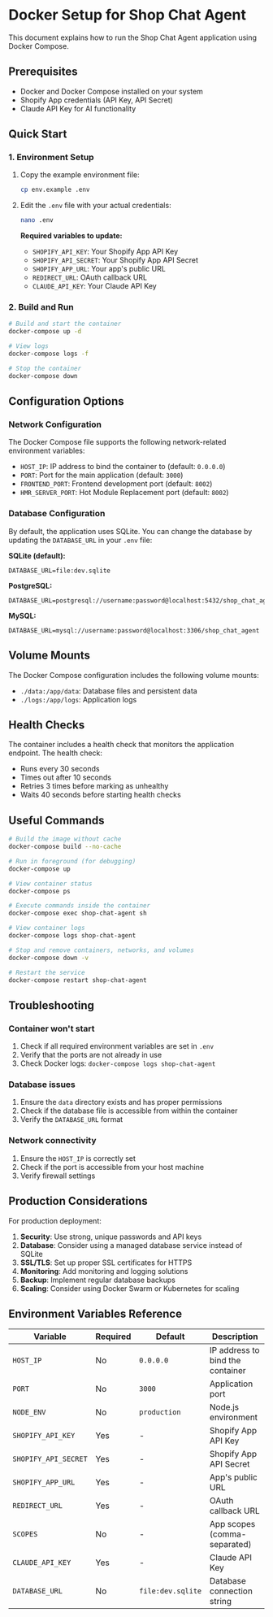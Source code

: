 # Docker Setup for Shop Chat Agent

This document explains how to run the Shop Chat Agent application using Docker Compose.

## Prerequisites

- Docker and Docker Compose installed on your system
- Shopify App credentials (API Key, API Secret)
- Claude API Key for AI functionality

## Quick Start

### 1. Environment Setup

1. Copy the example environment file:
   ```bash
   cp env.example .env
   ```

2. Edit the `.env` file with your actual credentials:
   ```bash
   nano .env
   ```

   **Required variables to update:**
   - `SHOPIFY_API_KEY`: Your Shopify App API Key
   - `SHOPIFY_API_SECRET`: Your Shopify App API Secret
   - `SHOPIFY_APP_URL`: Your app's public URL
   - `REDIRECT_URL`: OAuth callback URL
   - `CLAUDE_API_KEY`: Your Claude API Key

### 2. Build and Run

```bash
# Build and start the container
docker-compose up -d

# View logs
docker-compose logs -f

# Stop the container
docker-compose down
```

## Configuration Options

### Network Configuration

The Docker Compose file supports the following network-related environment variables:

- `HOST_IP`: IP address to bind the container to (default: `0.0.0.0`)
- `PORT`: Port for the main application (default: `3000`)
- `FRONTEND_PORT`: Frontend development port (default: `8002`)
- `HMR_SERVER_PORT`: Hot Module Replacement port (default: `8002`)

### Database Configuration

By default, the application uses SQLite. You can change the database by updating the `DATABASE_URL` in your `.env` file:

**SQLite (default):**
```
DATABASE_URL=file:dev.sqlite
```

**PostgreSQL:**
```
DATABASE_URL=postgresql://username:password@localhost:5432/shop_chat_agent
```

**MySQL:**
```
DATABASE_URL=mysql://username:password@localhost:3306/shop_chat_agent
```

## Volume Mounts

The Docker Compose configuration includes the following volume mounts:

- `./data:/app/data`: Database files and persistent data
- `./logs:/app/logs`: Application logs

## Health Checks

The container includes a health check that monitors the application endpoint. The health check:

- Runs every 30 seconds
- Times out after 10 seconds
- Retries 3 times before marking as unhealthy
- Waits 40 seconds before starting health checks

## Useful Commands

```bash
# Build the image without cache
docker-compose build --no-cache

# Run in foreground (for debugging)
docker-compose up

# View container status
docker-compose ps

# Execute commands inside the container
docker-compose exec shop-chat-agent sh

# View container logs
docker-compose logs shop-chat-agent

# Stop and remove containers, networks, and volumes
docker-compose down -v

# Restart the service
docker-compose restart shop-chat-agent
```

## Troubleshooting

### Container won't start
1. Check if all required environment variables are set in `.env`
2. Verify that the ports are not already in use
3. Check Docker logs: `docker-compose logs shop-chat-agent`

### Database issues
1. Ensure the `data` directory exists and has proper permissions
2. Check if the database file is accessible from within the container
3. Verify the `DATABASE_URL` format

### Network connectivity
1. Ensure the `HOST_IP` is correctly set
2. Check if the port is accessible from your host machine
3. Verify firewall settings

## Production Considerations

For production deployment:

1. **Security**: Use strong, unique passwords and API keys
2. **Database**: Consider using a managed database service instead of SQLite
3. **SSL/TLS**: Set up proper SSL certificates for HTTPS
4. **Monitoring**: Add monitoring and logging solutions
5. **Backup**: Implement regular database backups
6. **Scaling**: Consider using Docker Swarm or Kubernetes for scaling

## Environment Variables Reference

| Variable | Required | Default | Description |
|----------|----------|---------|-------------|
| `HOST_IP` | No | `0.0.0.0` | IP address to bind the container |
| `PORT` | No | `3000` | Application port |
| `NODE_ENV` | No | `production` | Node.js environment |
| `SHOPIFY_API_KEY` | Yes | - | Shopify App API Key |
| `SHOPIFY_API_SECRET` | Yes | - | Shopify App API Secret |
| `SHOPIFY_APP_URL` | Yes | - | App's public URL |
| `REDIRECT_URL` | Yes | - | OAuth callback URL |
| `SCOPES` | No | - | App scopes (comma-separated) |
| `CLAUDE_API_KEY` | Yes | - | Claude API Key |
| `DATABASE_URL` | No | `file:dev.sqlite` | Database connection string | 